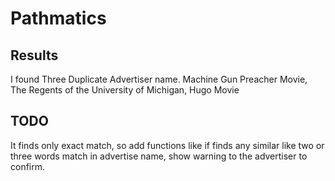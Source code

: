 # Pathmatics

## Results
I found Three Duplicate Advertiser name.
Machine Gun Preacher Movie, The Regents of the University of Michigan, Hugo Movie

## TODO

It finds only exact match, so add functions like
if finds any similar like two or three words match in advertise name, show
warning to the advertiser to confirm.

